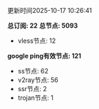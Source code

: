 更新时间2025-10-17 10:26:41

**总订阅: 22**
**总节点: 5093**
- vless节点: 12

**google ping有效节点: 121**
- ss节点: 62
- v2ray节点: 56
- ssr节点: 2
- trojan节点: 1
